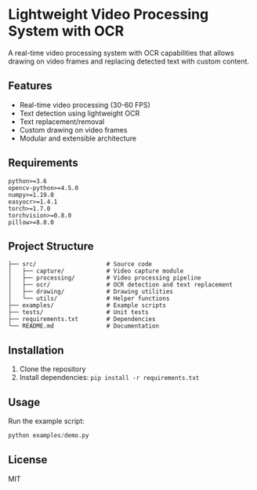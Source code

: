 # Lightweight Video Processing System with OCR

A real-time video processing system with OCR capabilities that allows drawing on video frames and replacing detected text with custom content.

## Features

- Real-time video processing (30-60 FPS)
- Text detection using lightweight OCR
- Text replacement/removal
- Custom drawing on video frames
- Modular and extensible architecture

## Requirements

```
python>=3.6
opencv-python>=4.5.0
numpy>=1.19.0
easyocr>=1.4.1
torch>=1.7.0
torchvision>=0.8.0
pillow>=8.0.0
```

## Project Structure

```
├── src/                    # Source code
│   ├── capture/            # Video capture module
│   ├── processing/         # Video processing pipeline
│   ├── ocr/                # OCR detection and text replacement
│   ├── drawing/            # Drawing utilities
│   └── utils/              # Helper functions
├── examples/               # Example scripts
├── tests/                  # Unit tests
├── requirements.txt        # Dependencies
└── README.md               # Documentation
```

## Installation

1. Clone the repository
2. Install dependencies: `pip install -r requirements.txt`

## Usage

Run the example script:

```python
python examples/demo.py
```

## License

MIT